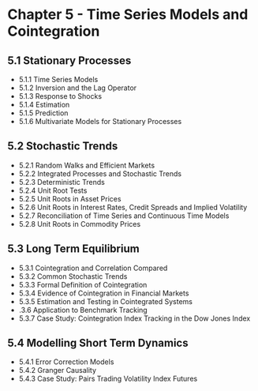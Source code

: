 # Chapter 5 - Time Series Models and Cointegration  


## 5.1 Stationary Processes  

  -  5.1.1 Time Series Models  
  -  5.1.2 Inversion and the Lag Operator  
  -  5.1.3 Response to Shocks  
  -  5.1.4 Estimation  
  -  5.1.5 Prediction  
  -  5.1.6 Multivariate Models for Stationary Processes  

## 5.2 Stochastic Trends  

  -  5.2.1 Random Walks and Efficient Markets  
  -  5.2.2 Integrated Processes and Stochastic Trends  
  -  5.2.3 Deterministic Trends  
  -  5.2.4 Unit Root Tests  
  -  5.2.5 Unit Roots in Asset Prices  
  -  5.2.6 Unit Roots in Interest Rates, Credit Spreads and Implied Volatility  
  -  5.2.7 Reconciliation of Time Series and Continuous Time Models  
  -  5.2.8 Unit Roots in Commodity Prices  

## 5.3 Long Term Equilibrium  

  -  5.3.1 Cointegration and Correlation Compared  
  -  5.3.2 Common Stochastic Trends  
  -  5.3.3 Formal Definition of Cointegration  
  -  5.3.4 Evidence of Cointegration in Financial Markets  
  -  5.3.5 Estimation and Testing in Cointegrated Systems  
  -  .3.6 Application to Benchmark Tracking  
  -  5.3.7 Case Study: Cointegration Index Tracking in the Dow Jones Index  

## 5.4 Modelling Short Term Dynamics  

  -  5.4.1 Error Correction Models  
  -  5.4.2 Granger Causality  
  -  5.4.3 Case Study: Pairs Trading Volatility Index Futures  